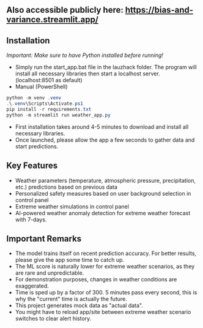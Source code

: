 ## Also accessible publicly here: https://bias-and-variance.streamlit.app/

## Installation
*Important: Make sure to have Python installed before running!* 
- Simply run the start_app.bat file in the lauzhack folder. The program will install all necessary libraries then start a localhost server. (localhost:8501 as default)
- Manual (PowerShell)
```powershell
python -m venv .venv
.\.venv\Scripts\Activate.ps1
pip install -r requirements.txt
python -m streamlit run weather_app.py
```

- First installation takes around 4-5 minutes to download and install all necessary libraries.
- Once launched, please allow the app a few seconds to gather data and start predictions.

## Key Features
- Weather parameters (temperature, atmospheric pressure, precipitation, etc.) predictions based on previous data
- Personalized safety measures based on user background selection in control panel
- Extreme weather simulations in control panel
- AI-powered weather anomaly detection for extreme weather forecast with 7-days.

## Important Remarks
- The model trains itself on recent prediction accuracy. For better results, please give the app some time to catch up.
- The ML score is naturally lower for extreme weather scenarios, as they are rare and unpredictable. 
- For demonstration purposes, changes in weather conditions are exaggerated.
- Time is sped up by a factor of 300. 5 minutes pass every second, this is why the "current" time is actually the future.
- This project generates mock data as "actual data".
- You might have to reload app/site between extreme weather scenario switches to clear alert history.
